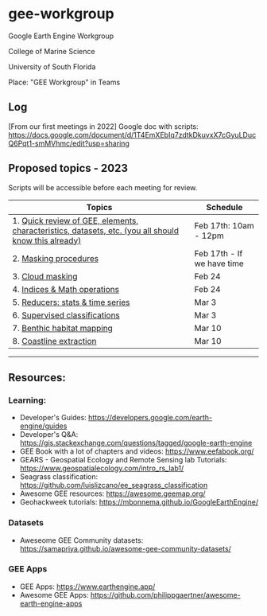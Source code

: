 # gee-workgroup
Google Earth Engine Workgroup

College of Marine Science

University of South Florida

Place: "GEE Workgroup" in Teams

## Log
[From our first meetings in 2022] Google doc with scripts: https://docs.google.com/document/d/1T4EmXEbIq7zdtkDkuvxX7cGyuLDucQ6Pqt1-smMVhmc/edit?usp=sharing

## Proposed topics - 2023
Scripts will be accessible before each meeting for review.

| Topics                                                                        | Schedule |
| ----------------------------------------------------------------------------- | -------- |
| 1.	[Quick review of GEE, elements, characteristics, datasets, etc. (you all should know this already)](https://code.earthengine.google.com/d37c5386f755171a9721080bc375e264)  |  Feb 17th: 10am - 12pm |
| 2.	[Masking procedures](https://code.earthengine.google.com/20e2f4f7b8c1355876ffa5b4c17254cb)                                                       |  Feb 17th - If we have time |
| 3.	[Cloud masking](https://code.earthengine.google.com/aecd5b29ec8df00d0c80df3259189685)                                                            |  Feb 24 |
| 4.	[Indices & Math operations](https://code.earthengine.google.com/61940d20a0ce51315d0069987f16eabc)                                                |  Feb 24 |
| 5.	[Reducers: stats & time series](https://code.earthengine.google.com/a2cc961ce6c78e4810c808f327da75ef)                                            |  Mar 3 |
| 6.	[Supervised classifications](https://code.earthengine.google.com/3bfb6058b8fa7764679a3ed1a437ece9)                                               |  Mar 3 |
| 7.	[Benthic habitat mapping](https://code.earthengine.google.com/76d33609a601dd0d494a896cfee8ea93)                                                  |  Mar 10 |
| 8.  [Coastline extraction](https://code.earthengine.google.com/727c316f990924044e9b37773c095aa3)                                                     |  Mar 10 |

-------------

## Resources:
### Learning:
* Developer's Guides: https://developers.google.com/earth-engine/guides
* Developer's Q&A: https://gis.stackexchange.com/questions/tagged/google-earth-engine
* GEE Book with a lot of chapters and videos: https://www.eefabook.org/
* GEARS - Geospatial Ecology and Remote Sensing lab Tutorials: https://www.geospatialecology.com/intro_rs_lab1/
* Seagrass classification: https://github.com/luislizcano/ee_seagrass_classification
* Awesome GEE resources: https://awesome.geemap.org/
* Geohackweek tutorials: https://mbonnema.github.io/GoogleEarthEngine/
### Datasets
* Aweseome GEE Community datasets: https://samapriya.github.io/awesome-gee-community-datasets/
### GEE Apps
* GEE Apps: https://www.earthengine.app/
* Awesome GEE Apps: https://github.com/philippgaertner/awesome-earth-engine-apps

